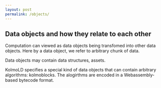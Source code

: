 ```yaml
---
layout: post
permalink: /objects/
---
```


## Data objects and how they relate to each other

Computation can viewed as data objects being transfomed into other data objects. Here by a data object, we refer to arbitrary chunk of data. 

Data objects may contain data structures, assets.

KolmoLD specifies a special kind of data objects that can contain arbitrary algorithms: kolmoblocks. The alogirthms are encoded in a  Webassembly-based bytecode format.

